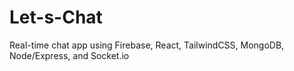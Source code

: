 # Let-s-Chat
Real-time chat app using Firebase, React, TailwindCSS, MongoDB, Node/Express, and Socket.io
